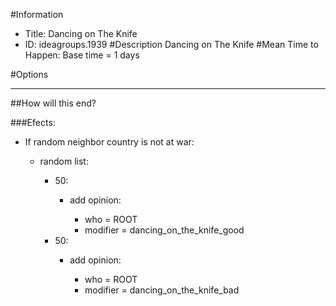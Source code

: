 #Information
 - Title: Dancing on The Knife
 - ID: ideagroups.1939
#Description
Dancing on The Knife
#Mean Time to Happen:
Base time = 1 days

#Options

___
##How will this end?

###Efects:<ul><li>If random neighbor country is not at war:</li><ul><li>random list:</li><ul><li>50:</li><ul><li>add opinion:</li><ul><li>who = ROOT</li><li>modifier = dancing_on_the_knife_good</li></ul></ul><li>50:</li><ul><li>add opinion:</li><ul><li>who = ROOT</li><li>modifier = dancing_on_the_knife_bad</li></ul></ul></ul></ul></ul>
